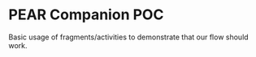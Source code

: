 PEAR Companion POC
================

Basic usage of fragments/activities to demonstrate that our flow should work.
